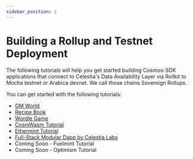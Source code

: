 ```yaml
---
sidebar_position: 1
---
```


# Building a Rollup and Testnet Deployment

The following tutorials will help you get started building
Cosmos-SDK applications that connect to Celestia's Data Availability
Layer via Rollkit to Mocha testnet or Arabica devnet. We call
those chains Sovereign Rollups.

You can get started with the following tutorials:

- [GM World](./gm-world.md)
- [Recipe Book](./recipe-book.md)
- [Wordle Game](./wordle.md)
- [CosmWasm Tutorial](https://rollkit.dev/docs/tutorials/cosmwasm)
- [Ethermint Tutorial](https://rollkit.dev/docs/tutorials/ethermint)
- [Full-Stack Modular Dapp by Celestia Labs](https://docs.celestia.org/developers/full-stack-modular-development-guide/)
- Coming Soon - Fuelmint Tutorial
- Coming Soon - Optimism Tutorial
